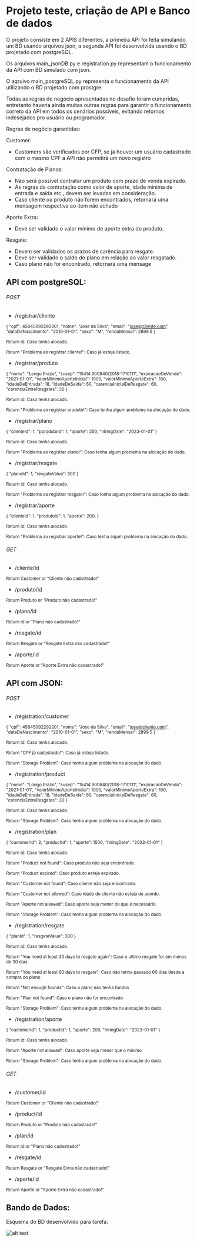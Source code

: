 # Projeto teste, criação de API e Banco de dados 

O projeto consiste em 2 APIS diferentes, a primeira API foi feita simulando um BD usando arquivos json, a segunda API foi desenvolvida usando o BD projetado com postgreSQL.


Os arquivos main_jsonDB.py e registration.py representam o funcionamento da API com BD simulado com json.

O aqruivo main_postgreSQL.py representa o funcionamento da API utilizando o BD projetado com prostgre.

Todas as regras de negócio apresentadas no desafio foram cumpridas, entretanto haveria ainda muitas outras regras para garantir o funcionamento correto da API em todos os cenários possíveis, evitando retornos indesejados pro usuário ou programador. 

Regras de negócio garantidas:

Customer: 

  * Customers são verificados por CFP, se já houver um usuário cadastrado com o mesmo CPF a API não permitirá um novo registro

Contratação de Planos:

  * Não será possível contratar um produto com prazo de venda expirado.
  * As regras da contratação como valor de aporte, idade mínima de entrada e saída etc., devem ser levadas em consideração.
  * Caso cliente ou produto não forem encontrados, retornará uma mensagem respectiva ao item não achado
  
Aporte Extra:

  * Deve ser validado o valor mínimo de aporte extra do produto.

Resgate:

  * Devem ser validados os prazos de carência para resgate.
  * Deve ser validado o saldo do plano em relação ao valor resgatado.
  * Caso plano não for encontrado, retornará uma mensage
  
## API com postgreSQL: 

###### POST
* /registrar/cliente

<sup> {
    "cpf": 45645092292201,
    "nome": "Jose da Silva",
    "email": "jose@cliente.com",
    "dataDeNascimento": "2010-01-01",
    "sexo": "M",
    "rendaMensal": 2899.5
}</sup>

<sup>Return id: Caso tenha alocado.

<sup>Return "Problema ao registrar cliente!": Caso já esteja listado.

* /registrar/produto

<sup> {
    "nome": "Longo Prazo",
    "susep": "15414.900840/2018-1710111",
    "expiracaoDeVenda": "2021-01-01",
    "valorMinimoAporteInicial": 1000,
    "valorMinimoAporteExtra": 100,
    "idadeDeEntrada": 18,
    "idadeDeSaida": 60,
    "carenciaInicialDeResgate": 60,
    "carenciaEntreResgates": 30
}</sup>

<sup>Return id: Caso tenha alocado.

<sup>Return "Problema ao registrar produto!": Caso tenha algum problema na alocação do dado.

* /registrar/plano

<sup>{
    "clienteId": 1,
    "pprodutoId": 1,
    "aporte": 250,
    "hiringDate": "2023-01-01"
}</sup>

<sup>Return id: Caso tenha alocado.
 
<sup>Return "Problema ao registrar plano!": Caso tenha algum problema na alocação do dado.

* /registrar/resgate

<sup>{
    "planoId": 1,
    "resgateValue": 300
}</sup>

<sup>Return id: Caso tenha alocado.

<sup>Return "Problema ao registrar resgate!": Caso tenha algum problema na alocação do dado.


* /registrar/aporte

<sup>{
    "clienteId": 1,
    "produtoId": 1,
    "aporte": 200,
}</sup>

<sup>Return id: Caso tenha alocado.

<sup>Return "Problema ao registrar aporte!": Caso tenha algum problema na alocação do dado.


###### GET
* /cliente/id

<sup>Return Customer or "Cliente não cadastrado!"
<sup></sup>
* /produto/id

<sup>Return Produto or "Produto não cadastrado!"
<sup></sup>
* /plano/id

<sup>Return id or "Plano não cadastrado!"
<sup></sup>
* /resgate/id

<sup>Return Resgate or "Resgate Extra não cadastrado!"
<sup></sup>
* /aporte/id

<sup>Return Aporte or "Aporte Extra não cadastrado!"
<sup></sup>
  
## API com JSON: 

###### POST
* /registration/customer

<sup> {
    "cpf": 45645092292201,
    "nome": "Jose da Silva",
    "email": "jose@cliente.com",
    "dataDeNascimento": "2010-01-01",
    "sexo": "M",
    "rendaMensal": 2899.5
}</sup>

<sup>Return id: Caso tenha alocado.

<sup>Return "CPF já cadastrado!": Caso já esteja listado.

<sup>Return "Storage Problem": Caso tenha algum problema na alocação do dado.


* /registration/product

<sup> {
    "nome": "Longo Prazo",
    "susep": "15414.900840/2018-1710111",
    "expiracaoDeVenda": "2021-01-01",
    "valorMinimoAporteInicial": 1000,
    "valorMinimoAporteExtra": 100,
    "idadeDeEntrada": 18,
    "idadeDeSaida": 60,
    "carenciaInicialDeResgate": 60,
    "carenciaEntreResgates": 30
}</sup>

<sup>Return id: Caso tenha alocado.

<sup>Return "Storage Problem": Caso tenha algum problema na alocação do dado.

* /registration/plan

<sup>{
    "customerId": 2,
    "productId": 1,
    "aporte": 1500,
    "hiringDate": "2023-01-01"
}</sup>

<sup>Return id: Caso tenha alocado.

<sup>Return "Product not found": Caso produto não seja encontrado.

<sup>Return "Product expired": Caso produto esteja expirado.

<sup>Return "Customer not found": Caso cliente não seja encontrado.

<sup>Return "Customer not allowed": Caso idade do cliente não esteja de acordo.

<sup>Return "Aporte not allowed": Caso aporte seja menor do que o necessário.

<sup>Return "Storage Problem": Caso tenha algum problema na alocação do dado.

* /registration/resgate

<sup>{
    "planId": 1,
    "resgateValue": 300
}</sup>

<sup>Return id: Caso tenha alocado.

<sup>Return "You need at least 30 days to resgate again": Caso o ultimo resgate for em menos de 30 dias 

<sup>Return "You need at least 60 days to resgate": Caso não tenha passado 60 dias desde a compra do plano

<sup>Return "Not enough founds": Caso o plano não tenha fundos

<sup>Return "Plan not found": Caso o plano não for encontrado

<sup>Return "Storage Problem": Caso tenha algum problema na alocação do dado.

* /registration/aporte

<sup>{
    "customerId": 1,
    "productId": 1,
    "aporte": 200,
    "hiringDate": "2023-01-01"
}</sup>

<sup>Return id: Caso tenha alocado.

<sup>Return "Aporte not allowed": Caso aporte seja menor que o minimo

<sup>Return "Storage Problem": Caso tenha algum problema na alocação do dado.


###### GET
* /customer/id

<sup>Return Customer or "Cliente não cadastrado!"
<sup></sup>
* /product/id

<sup>Return Produto or "Produto não cadastrado!"
<sup></sup>
* /plan/id

<sup>Return id or "Plano não cadastrado!"
<sup></sup>
* /resgate/id

<sup>Return Resgate or "Resgate Extra não cadastrado!"
<sup></sup>
* /aporte/id

<sup>Return Aporte or "Aporte Extra não cadastrado!"

 
 ## Bando de Dados: 
Esquema do BD desenvolvido para tarefa.

![alt text](https://user-images.githubusercontent.com/19539499/212508547-fa21f127-d2e2-4a36-808e-757dea2cbbc7.png)
